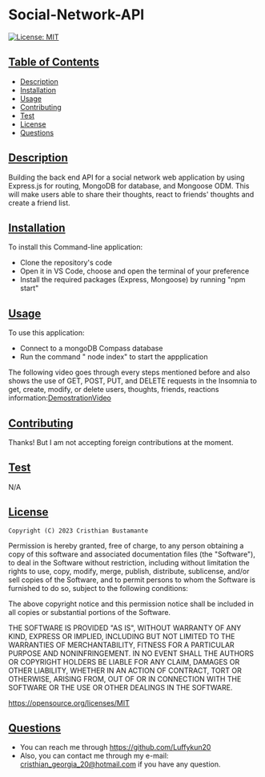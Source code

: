 # Social-Network-API

[![License: MIT](https://img.shields.io/badge/License-MIT-yellow.svg)](https://opensource.org/licenses/MIT)  
  
    
## [Table of Contents](#table-of-contents)

- [Description](#description)
- [Installation](#installation)
- [Usage](#usage)
- [Contributing](#contributing)
- [Test](#test)
- [License](#license)
- [Questions](#questions)

## [Description](#table-of-contents)

Building the back end API for a social network web application by using Express.js for routing, MongoDB for database, and Mongoose ODM. This will make users able to share their thoughts, react to friends' thoughts and create a friend list.

## [Installation](#table-of-contents)
    
To install this Command-line application:

* Clone the repository's code
* Open it in VS Code, choose and open the terminal of your preference
* Install the required packages (Express, Mongoose) by running "npm start"

## [Usage](#table-of-contents)
    
To use this application:
* Connect to a mongoDB Compass database
* Run the command " node index" to start the appplication

The following video goes through every steps mentioned before and also shows the use of GET, POST, PUT, and DELETE requests in the Insomnia to get, create, modify, or delete users, thoughts, friends, reactions information:[DemostrationVideo]()

    
  ## [Contributing](#table-of-contents)

  Thanks! But I am not accepting foreign contributions at the moment.

## [Test](#table-of-contents)

N/A



## [License](#table-of-contents)


    Copyright (C) 2023 Cristhian Bustamante

   Permission is hereby granted, free of charge, to any person obtaining a copy of this software and associated documentation files (the "Software"), to deal in the Software without restriction, including without limitation the rights to use, copy, modify, merge, publish, distribute, sublicense, and/or sell copies of the Software, and to permit persons to whom the Software is furnished to do so, subject to the following conditions:

   The above copyright notice and this permission notice shall be included in all copies or substantial portions of the Software.

   THE SOFTWARE IS PROVIDED "AS IS", WITHOUT WARRANTY OF ANY KIND, EXPRESS OR IMPLIED, INCLUDING BUT NOT LIMITED TO THE WARRANTIES OF MERCHANTABILITY, FITNESS FOR A PARTICULAR PURPOSE AND NONINFRINGEMENT. IN NO EVENT SHALL THE AUTHORS OR COPYRIGHT HOLDERS BE LIABLE FOR ANY CLAIM, DAMAGES OR OTHER LIABILITY, WHETHER IN AN ACTION OF CONTRACT, TORT OR OTHERWISE, ARISING FROM, OUT OF OR IN CONNECTION WITH THE SOFTWARE OR THE USE OR OTHER DEALINGS IN THE SOFTWARE.       
   
   https://opensource.org/licenses/MIT
        
## [Questions](#table-of-contents)

- You can reach me through https://github.com/Luffykun20
- Also, you can contact me through my e-mail: [cristhian_georgia_20@hotmail.com](mailto:cristhian_georgia_20@hotmail.com) if you have any question.
